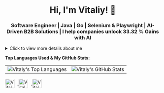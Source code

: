<h1 align="center">Hi, I'm Vitaliy! 👋</h1>
<h3 align="center">Software Engineer | Java | Go | Selenium & Playwright | AI-Driven B2B Solutions | I help companies unlock 33.32 % Gains with AI</h3>

<details>
  <summary>Click to view more details about me</summary>
  <!--
  <p align="center"> 
    <img src="https://github-profile-trophy.vercel.app/?username=ponomarev-vitaly&theme=juicyfresh&no-frame=true&margin-w=20&margin-h=20" alt="ponomarev-vitaly" />
  </p>
  -->
  
  <p align="justify">I am a seasoned Software Engineer with extensive experience in Java and Go development, specializing as a Software Development Engineer in Test (SDET). My commitment is to deliver high-quality, AI-driven B2B software solutions that exceed client expectations and provide significant business value, such as enabling companies to achieve up to 33.32% gains through AI innovations. Leveraging a deep understanding of the software development lifecycle, I implement advanced automation testing strategies that improve testing efficiency by 25-30%, ensuring exceptional product quality and reliability.</p>
  
  <p align="justify">Companies seeking a versatile and skilled developer will find in me a dedicated collaborator, adept at managing complex projects with ease. My robust skill set includes Java, Go, Python, and JavaScript, along with expertise in frameworks such as Spring Boot, Django, Flask, and React, allowing me to tackle a wide array of technical challenges effectively. Furthermore, my expertise in designing and optimizing automation frameworks with tools like Selenium, Playwright, Cypress, and Appium not only streamlines development processes but also significantly enhances product quality, contributing to the success of AI-driven initiatives.</p>
  
  <ul align="justify">
    <li>🔭 I’m currently working on expanding my knowledge in Java and Go-related technologies, including Kafka, Hibernate, Gin, and GORM, as well as cloud platforms like AWS and Google Cloud.</li>
    <li>🌱 I’m diving deep into Java, Go, Kubernetes, and Spring Boot to solidify my expertise and keep up-to-date with the latest technologies in backend and microservices development.</li>
    <li>🔍 Current Focus: Developing innovative backend and microservices solutions, including high-load systems, while leveraging automation frameworks to enhance efficiency and quality. Additionally, I am exploring AI-driven approaches to further optimize these systems, particularly through intelligent automation and predictive analytics.</li>
    <li>👯 I am seeking to collaborate on Java and Go-centric projects that will challenge me, inspire me, and allow me to work alongside the best in the industry.</li>
    <li>🤝 I am looking for partnerships that will enable me to contribute to cutting-edge Java and Go applications, microservices architectures, and cloud-native solutions.</li>
  </ul>
  
  <h3 align="justify">Skills and Expertise:</h3>
  
  <p align="justify">
  <b>Programming Languages:</b> Java, Go, Python, JavaScript, TypeScript<br>
  <b>Databases:</b> MySQL, PostgreSQL, MongoDB (query optimization for high-load applications, schema design for dynamic data, caching systems development)<br>
  <b>Frameworks and Tools:</b><br>
  &nbsp;&nbsp;<b>Backend:</b> Spring Boot, Hibernate, Kafka, Gin (Go), GORM (Go), Flask, Django, Node.js<br>
  &nbsp;&nbsp;<b>Frontend:</b> React, Redux, Flutter<br>
  &nbsp;&nbsp;<b>AI/ML:</b> TensorFlow, Keras, Scikit-Learn, Pandas, NumPy<br>
  <b>Testing Frameworks and Tools:</b> Selenium, Playwright, Cypress, Appium, JUnit, TestNG, Rest Assured, Selenide, Cucumber<br>
  <b>CI/CD & DevOps:</b> Jenkins, Docker, Kubernetes, Git, Terraform, Ansible, GitLab CI/CD, GitHub Actions<br>
  <b>Cloud Platforms:</b> AWS, Google Cloud, Azure<br>
  <b>Testing and QA:</b> Test Automation, Manual Testing, Agile, Scrum, Test Plans and Strategies, Test Execution and Reporting, Performance Testing, Security Testing, Accessibility Testing<br>
  <b>AI & Data Science:</b> Engaged with neural networks, create and optimize prompts for AI models, advocate for AI technology implementation, developing AI-powered APIs<br>
  <b>Machine Learning:</b> Machine Learning Algorithms, Deep Learning, Natural Language Processing (NLP)<br>
  <b>Web3 Technologies:</b> Solidity, Rust, Web3.js, Decentralized App Development, Smart Contracts, Blockchain Integration, IPFS, Ethereum, Polkadot, NFT Development, DeFi Solutions<br>
  <b>Project Management:</b> Over 10 years of experience in B2B sales, marketing, project management, and negotiations within consulting environments, including team leadership and coordination
</p>
</details>
  
**Top Languages Used & My GitHub Stats:**

<table>
  <tr>
    <td><img src="https://github-readme-stats.vercel.app/api/top-langs/?username=ponomarev-vitaly&layout=compact&theme=dark" alt="Vitaly's Top Languages" /></td>
    <td><img src="https://github-readme-stats.vercel.app/api?username=ponomarev-vitaly&show_icons=true&count_private=true&include_all_commits=true&theme=dark" alt="Vitaly's GitHub Stats" /></td>
  </tr>
</table>

<p align="left">
  <a href="https://github.com/ponomarev-vitaly" target="_blank">
    <img align="center" src="https://img.icons8.com/color/48/000000/github--v1.png" alt="Vitaly's GitHub" height="30" width="30" style="margin-right: 10px;" />
  </a>
  <a href="https://www.linkedin.com/in/vitaliy-ponomarev" target="_blank">
    <img align="center" src="https://img.icons8.com/color/48/000000/linkedin-circled--v1.png" alt="Vitaly's LinkedIn" height="30" width="30" style="margin-right: 10px;" />
  </a>
  <a href="https://www.facebook.com/vitaliyponomarev3126" target="_blank">
    <img align="center" src="https://img.icons8.com/color/48/000000/facebook-new--v2.png" alt="Vitaly's Facebook" height="30" width="30" style="margin-right: 10px;" />
  </a>
  
</p>
